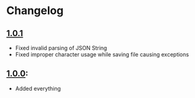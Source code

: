 # Changelog
## [1.0.1]
- Fixed invalid parsing of JSON String
- Fixed improper character usage while saving file causing exceptions

## [1.0.0]:
- Added everything

[1.0.0]: https://github.com/BoogiePunk/BandcampDownloader/releases/tag/1.0.0
[1.0.1]: https://github.com/BoogiePunk/BandcampDownloader/releases/tag/1.0.1
